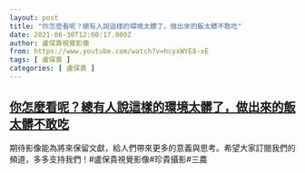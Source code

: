 ```yaml
---
layout: post
title: "你怎麼看呢？總有人說這樣的環境太髒了，做出來的飯太髒不敢吃"
date: 2021-06-30T12:00:17.000Z
author: 盧保貴視覺影像
from: https://www.youtube.com/watch?v=hcyxWYE8-xE
tags: [ 盧保貴 ]
categories: [ 盧保貴 ]
---
```

<!--1625054417000-->
[你怎麼看呢？總有人說這樣的環境太髒了，做出來的飯太髒不敢吃](https://www.youtube.com/watch?v=hcyxWYE8-xE)
------

<div>
期待影像能為將來保留文獻，給人們帶來更多的意義與思考。希望大家訂閱我們的頻道，多多支持我們！#盧保貴視覺影像#珍貴攝影#三農
</div>
